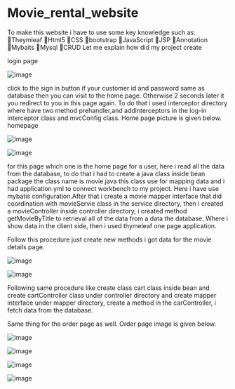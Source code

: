 # Movie_rental_website

To make this website i have to use some key knowledge such as:
Theymleaf 
Html5
CSS
bootstrap
JavaScript 
JSP
Annotation 
Mybaits 
Mysql 
CRUD
Let me explain how did my project create

login page 

![image](https://user-images.githubusercontent.com/62865086/132087163-08425503-d330-423b-8073-55ac2b6e3c7e.png)




click to the sign in button if your customer id and password same as database then you can visit to the home page. Otherwise 2 seconds later it you redirect to you in this page again. To do that i used interceptor directory where have two method prehandler,and addinterceptors in the log-in interceptor class and mvcConfig class. Home page picture is given below. 
homepage 

![image](https://user-images.githubusercontent.com/62865086/132087217-ffbdf198-97eb-4f80-8d26-66b970c03b21.png)




![image](https://user-images.githubusercontent.com/62865086/132087221-f64644b1-b657-4bac-8355-55178cc34e45.png)


 for this page which one is the home page for a user, here i read all the data from the database, to do that i had to create a java class inside bean package the class name is movie.java this class use for mapping data and i had application.yml to connect workbench to my project. Here i have use mybatis configuration.After that i create a movie mapper interface that did coordination with movieServie class in the service directory, then i created a movieController inside controller directory, i created method getMovieByTitle to retrieval all of the  data from a data the database. Where i show data in the client side, then i used thymeleaf one page application. 

Follow this procedure just create new methods i got data for the movie details page.


![image](https://user-images.githubusercontent.com/62865086/132087241-e1b2d376-7780-4660-a7f1-f985633dee80.png)

![image](https://user-images.githubusercontent.com/62865086/132087244-071bfa8c-665e-4dd8-86dd-bfee5527571d.png)

 Following same procedure like create class cart class inside bean and create cartController class under controller directory and create mapper interface under mapper directory, create a method in the carController, i fetch data from the database.



Same thing for the order page as well. Order page image is given below. 

![image](https://user-images.githubusercontent.com/62865086/132087254-f04455ab-5868-4995-aeed-4f7b4cfdaec3.png)


![image](https://user-images.githubusercontent.com/62865086/132087259-bbaccd8c-2dbf-4576-8bcf-8832947ecce6.png)



![image](https://user-images.githubusercontent.com/62865086/132087264-ae76e7fd-7b3f-4dfb-b3d6-46013ca4a696.png)




![image](https://user-images.githubusercontent.com/62865086/132087272-5fe0b7c3-b7c6-4cea-b517-91c92be94333.png)







